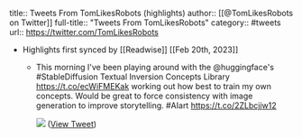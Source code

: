 title:: Tweets From TomLikesRobots (highlights)
author:: [[@TomLikesRobots on Twitter]]
full-title:: "Tweets From TomLikesRobots"
category:: #tweets
url:: https://twitter.com/TomLikesRobots

- Highlights first synced by [[Readwise]] [[Feb 20th, 2023]]
	- This morning I've been playing around with the @huggingface's #StableDiffusion Textual Inversion Concepts Library https://t.co/ecWiFMEKak working out how best to train my own concepts.
	  Would be great to force consistency with image generation to improve storytelling. #AIart https://t.co/2ZLbcjjw12
	  
	  ![](https://pbs.twimg.com/media/FcXn6BnWAAMmZld.jpg) ([View Tweet](https://twitter.com/TomLikesRobots/status/1568916040599363586))